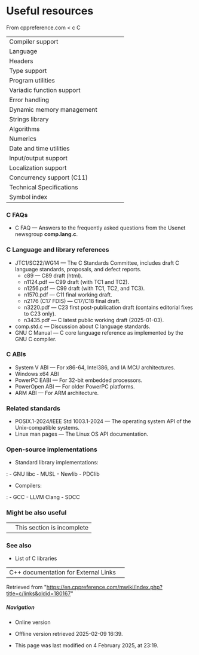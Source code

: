 # Useful resources

From cppreference.com
< c
 C

|  |  |  |  |  |
| --- | --- | --- | --- | --- |
| Compiler support | | | | |
| Language | | | | |
| Headers | | | | |
| Type support | | | | |
| Program utilities | | | | |
| Variadic function support | | | | |
| Error handling | | | | |
| Dynamic memory management | | | | |
| Strings library | | | | |
| Algorithms | | | | |
| Numerics | | | | |
| Date and time utilities | | | | |
| Input/output support | | | | |
| Localization support | | | | |
| Concurrency support (C11) | | | | |
| Technical Specifications | | | | |
| Symbol index | | | | |

### C FAQs

- C FAQ — Answers to the frequently asked questions from the Usenet newsgroup ****comp.lang.c****.

### C Language and library references

- JTC1/SC22/WG14 — The C Standards Committee, includes draft C language standards, proposals, and defect reports.
  - c89 — C89 draft (html).
  - n1124.pdf — C99 draft (with TC1 and TC2).
  - n1256.pdf — C99 draft (with TC1, TC2, and TC3).
  - n1570.pdf — C11 final working draft.
  - n2176 (C17 FDIS) — C17/C18 final draft.
  - n3220.pdf — C23 first post-publication draft (contains editorial fixes to C23 only).
  - n3435.pdf — C latest public working draft (2025-01-03).
- comp.std.c — Discussion about C language standards.
- GNU C Manual — C core language reference as implemented by the GNU C compiler.

### C ABIs

- System V ABI — For x86-64, Intel386, and IA MCU architectures.
- Windows x64 ABI
- PowerPC EABI — For 32-bit embedded processors.
- PowerOpen ABI — For older PowerPC platforms.
- ARM ABI — For ARM architecture.

### Related standards

- POSIX.1-2024/IEEE Std 1003.1-2024 — The operating system API of the Unix-compatible systems.
- Linux man pages — The Linux OS API documentation.

### Open-source implementations

- Standard library implementations:

:   - GNU libc
    - MUSL
    - Newlib
    - PDClib

- Compilers:

:   - GCC
    - LLVM Clang
    - SDCC

### Might be also useful

|  |  |
| --- | --- |
|  | This section is incomplete |

### See also

- List of C libraries

|  |  |
| --- | --- |
| C++ documentation for External Links | |

Retrieved from "<https://en.cppreference.com/mwiki/index.php?title=c/links&oldid=180167>"

##### Navigation

- Online version
- Offline version retrieved 2025-02-09 16:39.

- This page was last modified on 4 February 2025, at 23:19.